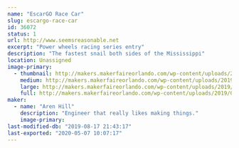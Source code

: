 ```yaml
---
name: "EscarGO Race Car"
slug: escargo-race-car
id: 36072
status: 1
url: http://www.seemsreasonable.net
excerpt: "Power wheels racing series entry"
description: "The fastest snail both sides of the Mississippi"
location: Unassigned
image-primary:
  - thumbnail: http://makers.makerfaireorlando.com/wp-content/uploads/2019/08/escargot-150x150.jpg
    medium: http://makers.makerfaireorlando.com/wp-content/uploads/2019/08/escargot-272x300.jpg
    large: http://makers.makerfaireorlando.com/wp-content/uploads/2019/08/escargot.jpg
    full: http://makers.makerfaireorlando.com/wp-content/uploads/2019/08/escargot.jpg
maker:
  - name: "Aren Hill"
    description: "Engineer that really likes making things."
    image-primary: 
last-modified-db: "2019-08-17 21:43:17"
last-exported: "2020-05-07 10:07:17"
---
```

